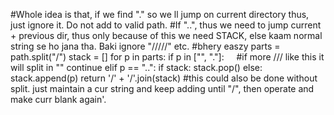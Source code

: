 #Whole idea is that, if we find "." so we ll jump on current directory thus, just ignore it. Do not add to valid path.
#If "..", thus we need to jump current + previous dir, thus only because of this we need STACK, else kaam normal string se ho jana tha. Baki ignore "/////" etc.
#bhery easzy
parts = path.split("/")
stack = []
for p in parts:
if p in ["", "."]:      #if more /// like this it will split in ""
continue
elif p == "..":
if stack:
stack.pop()
else:
stack.append(p)
return '/' + '/'.join(stack)
#this could also be done without split. just maintain a cur string and keep adding until "/", then operate and make curr blank again'.